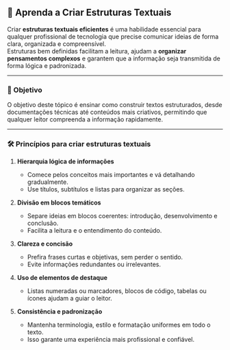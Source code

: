 ## 📝 Aprenda a Criar Estruturas Textuais

Criar **estruturas textuais eficientes** é uma habilidade essencial para qualquer profissional de tecnologia que precise comunicar ideias de forma clara, organizada e compreensível.  
Estruturas bem definidas facilitam a leitura, ajudam a **organizar pensamentos complexos** e garantem que a informação seja transmitida de forma lógica e padronizada.

---

### 🎯 Objetivo
O objetivo deste tópico é ensinar como construir textos estruturados, desde documentações técnicas até conteúdos mais criativos, permitindo que qualquer leitor compreenda a informação rapidamente.

---

### 🛠️ Princípios para criar estruturas textuais

1. **Hierarquia lógica de informações**  
   - Comece pelos conceitos mais importantes e vá detalhando gradualmente.  
   - Use títulos, subtítulos e listas para organizar as seções.  

2. **Divisão em blocos temáticos**  
   - Separe ideias em blocos coerentes: introdução, desenvolvimento e conclusão.  
   - Facilita a leitura e o entendimento do conteúdo.  

3. **Clareza e concisão**  
   - Prefira frases curtas e objetivas, sem perder o sentido.  
   - Evite informações redundantes ou irrelevantes.  

4. **Uso de elementos de destaque**  
   - Listas numeradas ou marcadores, blocos de código, tabelas ou ícones ajudam a guiar o leitor.  

5. **Consistência e padronização**  
   - Mantenha terminologia, estilo e formatação uniformes em todo o texto.  
   - Isso garante uma experiência mais profissional e confiável.

